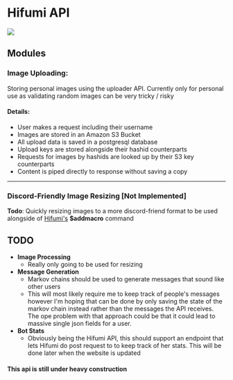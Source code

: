 # Hifumi API
![](https://content.nanobox.io/content/images/2017/06/sailsjs-banner.png)


## Modules

### Image Uploading:

Storing personal images using the uploader API. Currently only for
personal use as validating random images can be very tricky / risky

####  Details:
* User makes a request including their username
* Images are stored in an Amazon S3 Bucket
* All upload data is saved in a postgresql database
* Upload keys are stored alongside their hashid counterparts
* Requests for images by hashids are looked up by their S3 key counterparts
* Content is piped directly to response without saving a copy

<hr>

### Discord-Friendly Image Resizing [Not Implemented]

**Todo**: Quickly resizing images to a more discord-friend format to be
used alongside of [Hifumi's](https://www.github.com/ilocereal/Hifumi)
**$addmacro** command

## TODO

* **Image Processing**
    * Really only going to be used for resizing
* **Message Generation**
    * Markov chains should be used to generate messages that sound
    like other users
    * This will most likely require me to keep track of people's messages
    however I'm hoping that can be done by only saving the state of
    the markov chain instead rather than the messages the API receives.
    The ope problem with that approach could be that it could lead
    to massive single json fields for a user.
* **Bot Stats**
    * Obviously being the Hifumi API, this should support an endpoint
    that lets Hifumi do post request to to keep track of her stats.
    This will be done later when the website is updated

#### This api is still under heavy construction

